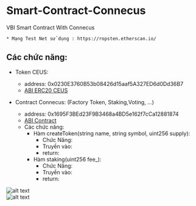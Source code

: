 # Smart-Contract-Connecus
VBI Smart Contract With Connecus

    * Mạng Test Net sử dụng : https://ropsten.etherscan.io/
## Các chức năng: 

- Token CEUS: 
    + address: 0x0230E3760B53b08426d15aaf5A327ED6d0Dd36B7
    + [ABI ERC20 CEUS](https://github.com/Connecus-Team/Smart-Contract-Connecus/blob/main/ABIERC20.json)

- Contract Connecus: (Factory Token, Staking,Voting, ...)
    + address: 0x1695F3BEd23F9B3468a4BD5e162f7cCa12881874
    + [ABI Contract]( https://github.com/Connecus-Team/Smart-Contract-Connecus/blob/main/AbiConnecus.json)

    - Các chức năng:
        + Hàm createToken(string name, string symbol, uint256 supply):
            - Chức Năng: 
            - Truyền vào: 
            - return: 
        + Hàm staking(uint256 fee_):
            - Chức Năng: 
            - Truyền vào: 
            - return:

![alt text](https://github.com/Connecus-Team/Smart-Contract-Connecus/blob/main/Voting/Voting.png)
<br>
![alt text](https://github.com/Connecus-Team/Smart-Contract-Connecus/blob/main/Funding/Funding.png)